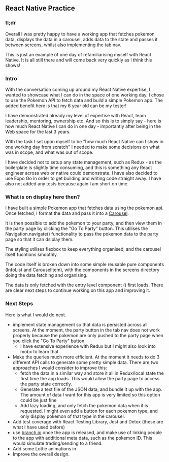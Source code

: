 ## React Native Practice

### tl;dr

Overall I was pretty happy to have a working app that fetches pokemon data, displays the data in a carousel, adds data to the state and passes it between screens, whilst also implementing the tab nav. 

This is just an example of one day of refamiliarising myself with React Native. It is all still there and will come back very quickly as I think this shows!

### Intro

With the conversation coming up around my React Native expertise, I wanted to showcase what I can do in the space of one working day. I chose to use the Pokemon API to fetch data and build a simple Pokemon app. The added benefit here is that my 6 year old can be my tester!

I have demonstrated already my level of expertise with React, team leadership, mentoring, ownership etc. And so this is to simply say - here is how much React Native I can do in one day - importantly after being in the Web space for the last 3 years.

With the task I set upon myself to be "how much React Native can I show in one working day from scratch" I needed to make some decisions on what was in scope, and what was out of scope.

I have decided not to setup any state management, such as Redux - as the boilerplate is slightly time consuming, and this is something any React engineer across web or native could demonstrate.
I have also decided to use Expo Go in order to get building and writing code straight away. 
I have also not added any tests because again I am short on time.

### What is on display here then?

I have built a simple Pokemon app that fetches data using the pokemon api. Once fetched, I format the data and pass it into a [Carousel](https://www.npmjs.com/package/react-native-reanimated-carousel). 

It is then possible to add the pokemon to your party, and then view them in the party page by clicking the "Go To Party" button. This utilises the Navigation.navigate() functionality to pass the pokemon data to the party page so that it can dsiplay them.

The styling utilises flexbox to keep everything organised, and the carousel itself fucntions smoothly.

The code itself is broken down into some simple reusable pure components (InfoList and CarouselItem), with the components in the screens directory doing the data fetching and organising. 

The data is only fetched with the entry level component (<Pokedex />) first loads. There are clear next steps to continue working on this app and improving it.

### Next Steps

Here is what I would do next.

- implement state management so that data is persisted across all screens. At the moment, the party button in the tab nav does not work properly because the pokemon are only pushed to the party page when you click the "Go To Party" button.
    - I have extensive experience with Redux but I might also look into mobx to learn that
- Make the queries much more efficient. At the moment it needs to do 3 different API calls to generate some pretty simple data. There are two approaches I would consider to improve this:
    - fetch the data in a similar way and store it all in Redux/local state the first time the app loads. This would allow the party page to access the party state correctly.
    - Generate a text file of the JSON data, and bundle it up with the app. The amount of data I want for this app is very limited so this option could be just fine
    - Add lazy loading, and only fetch the pokemon data when it is requested. I might even add a button for each pokemon type, and only display pokemon of that type in the carousel.
- Add test coverage with React Testing Library, Jest and Detox (these are what I have used before)
- use [branch.io](https://www.branch.io/) once the app is released, and make use of linking people to the app with additional meta data, such as the pokemon ID. This would simulate trading/sending to a friend.
- Add some Lottie animations in
- Improve the overall design.



